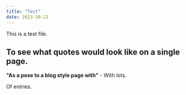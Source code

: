 ```yaml
---
title: "Test"
date: 2023-10-21
---
```


This is a test file.

## To see what quotes would look like on a single page.

**"As a pose to a blog style page with"** - With lots.

Of entries.
